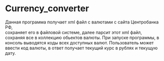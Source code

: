 # Currency_converter
Данная программа  получает xml файл с валютами с сайта Центробанка РФ,  
сохраняет его в файловой системе, далее парсит этот xml файл, сохраняя все в коллекцию обьектов валюты. 
При запуске программы, в консоль выводятся коды всех доступных валют.
Пользователь может ввести код валюты, в ответ получает текущий курс в рублях и  текущую дату. 
